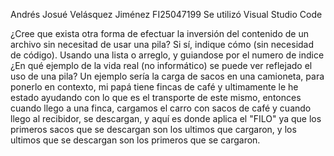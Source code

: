 Andrés Josué Velásquez Jiménez
FI25047199
Se utilizó Visual Studio Code

¿Cree que exista otra forma de efectuar la inversión del contenido de un archivo sin necesitad de usar una pila? Si sí, indique cómo (sin necesidad de código).
Usando una lista o arreglo, y guiandose por el numero de indice
¿En qué ejemplo de la vida real (no informático) se puede ver reflejado el uso de una pila?
Un ejemplo sería la carga de sacos en una camioneta, para ponerlo en contexto, mi papá tiene fincas de café y ultimamente le he estado ayudando con lo que es el transporte de este mismo, entonces cuando llego a una finca, cargamos el carro con sacos de café y cuando llego al recibidor, se descargan, y aquí es donde aplica el "FILO" ya que los primeros sacos que se descargan son los ultimos que cargaron, y los ultimos que se descargan son los primeros que se cargaron.